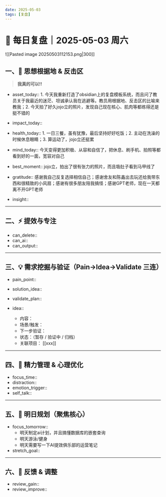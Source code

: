 ```yaml
---
date: 2025-05-03
tags: [复盘]
---
```

# 🧭 每日复盘｜2025-05-03 周六

![[Pasted image 20250503112153.png|300]]


## 一、🚩 思想根据地 & 反击区

>**我真的可以!!**

- asset_today:: 1. 今天我重新打造了obsidian上的复盘模板系统，而且问了教员关于我最近的迷茫、坦诚承认我在逃避等。教员用根据地、反击区的比喻来教我；2. 今天拍了好久jojo立的照片，发现自己现在核心、肌肉等都练得还是挺不错的
- impact_today::
- health_today::  1. 一日三餐，虽有犹豫，最后坚持好好吃饭；2. 主动在洗澡的时候休息眼睛；3. 算运动了，jojo立还挺累
- mind_today::  今天变得更加积极、从容和自信了，把休息、刷手机、拍照等都看到好的一面，宽容对自己

- best_moment::   jojo立，拍出了很有张力的照片，而且吸肚子看到马甲线了
- gratitude::  感谢我自己反复选择相信自己；感谢舍友和陈鑫出去玩还给我带东西和很精致的小风扇；感谢有很多朋友陪我搞怪；感谢GPT老师，现在一天都离不开GPT老师
- insight::  

---

## 二、⚡ 提效与专注

- can_delete::  
- can_ai::  
- can_output::  

---

## 三、💡 需求挖掘与验证（Pain→Idea→Validate 三连）

- pain_point::  
- solution_idea::  
- validate_plan::  

- idea::  
  - 内容：  
  - 场景/触发：  
  - 下一步验证：  
  - 状态：（暂存 / 验证中 / 归档）  
  - 关联项目： [[xxx]]

---

## 四、🌟 精力管理 & 心理优化

- focus_time::  
- distraction::  
- emotion_trigger::  
- self_talk::  

---

## 五、🎯 明日规划（聚焦核心）

- focus_tomorrow::  
	- 明天制定ai计划，并且搞懂数据库的嵌套查询
	- 明天游泳/健身
	- 明天需要写一下AI提效俱乐部的运营笔记
- stretch_goal::  

---

## 六、🧠 反馈 & 调整

- review_gain::  
- review_improve::  
